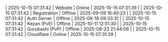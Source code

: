 | 2025-10-15 07:31:42 | Website | Online | 2025-10-15 07:31:39 |
| 2025-10-15 07:31:42 | Registration | Offline | 2025-09-09 16:40:23 |
| 2025-10-15 07:31:42 | Auth Server | Offline | 2025-08-18 09:33:31 |
| 2025-10-15 07:31:42 | Kezan (PvE) | Offline | 2025-10-11 12:51:30 |
| 2025-10-15 07:31:42 | Gurubashi (PvP) | Offline | 2025-08-23 21:44:06 |
| 2025-10-15 07:31:42 | Cloudflare | Online | 2025-10-15 07:31:39 |
